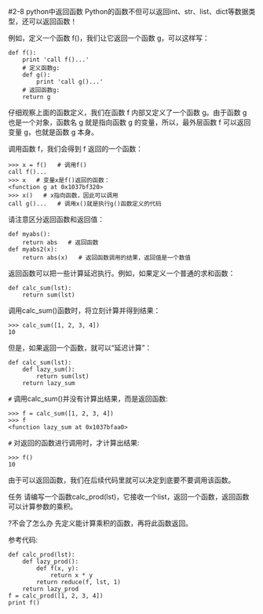 #2-8 python中返回函数
Python的函数不但可以返回int、str、list、dict等数据类型，还可以返回函数！

例如，定义一个函数 f()，我们让它返回一个函数 g，可以这样写：

	def f():
	    print 'call f()...'
	    # 定义函数g:
	    def g():
	        print 'call g()...'
	    # 返回函数g:
	    return g
仔细观察上面的函数定义，我们在函数 f 内部又定义了一个函数 g。由于函数 g 也是一个对象，函数名 g 就是指向函数 g 的变量，所以，最外层函数 f 可以返回变量 g，也就是函数 g 本身。

调用函数 f，我们会得到 f 返回的一个函数：

	>>> x = f()   # 调用f()
	call f()...
	>>> x   # 变量x是f()返回的函数：
	<function g at 0x1037bf320>
	>>> x()   # x指向函数，因此可以调用
	call g()...   # 调用x()就是执行g()函数定义的代码
请注意区分返回函数和返回值：

	def myabs():
	    return abs   # 返回函数
	def myabs2(x):
	    return abs(x)   # 返回函数调用的结果，返回值是一个数值
返回函数可以把一些计算延迟执行。例如，如果定义一个普通的求和函数：

	def calc_sum(lst):
	    return sum(lst)
调用calc_sum()函数时，将立刻计算并得到结果：

	>>> calc_sum([1, 2, 3, 4])
	10
但是，如果返回一个函数，就可以“延迟计算”：

	def calc_sum(lst):
	    def lazy_sum():
	        return sum(lst)
	    return lazy_sum
`#` 调用calc_sum()并没有计算出结果，而是返回函数:

	>>> f = calc_sum([1, 2, 3, 4])
	>>> f
	<function lazy_sum at 0x1037bfaa0>
`#` 对返回的函数进行调用时，才计算出结果:

	>>> f()
	10
由于可以返回函数，我们在后续代码里就可以决定到底要不要调用该函数。

任务
请编写一个函数calc_prod(lst)，它接收一个list，返回一个函数，返回函数可以计算参数的乘积。

?不会了怎么办
先定义能计算乘积的函数，再将此函数返回。

参考代码:

	def calc_prod(lst):
	    def lazy_prod():
	        def f(x, y):
	            return x * y
	        return reduce(f, lst, 1)
	    return lazy_prod
	f = calc_prod([1, 2, 3, 4])
	print f()